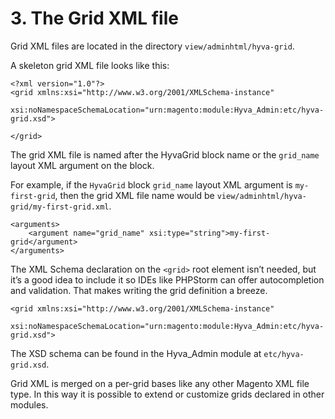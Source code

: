 # 3. The Grid XML file

Grid XML files are located in the directory `view/adminhtml/hyva-grid`.


A skeleton grid XML file looks like this:

```markup
<?xml version="1.0"?>
<grid xmlns:xsi="http://www.w3.org/2001/XMLSchema-instance"
      xsi:noNamespaceSchemaLocation="urn:magento:module:Hyva_Admin:etc/hyva-grid.xsd">

</grid>
```


The grid XML file is named after the HyvaGrid block name or the `grid_name` layout XML argument on the block.


For example, if the `HyvaGrid` block `grid_name` layout XML argument is `my-first-grid`, then the grid XML file name would be `view/adminhtml/hyva-grid/my-first-grid.xml`.


```markup
<arguments>
    <argument name="grid_name" xsi:type="string">my-first-grid</argument>
</arguments>
```


The XML Schema declaration on the `<grid>` root element isn’t needed, but it’s a good idea to include it so IDEs like PHPStorm can offer autocompletion and validation. That makes writing the grid definition a breeze.


```markup
<grid xmlns:xsi="http://www.w3.org/2001/XMLSchema-instance"
      xsi:noNamespaceSchemaLocation="urn:magento:module:Hyva_Admin:etc/hyva-grid.xsd">
```


The XSD schema can be found in the Hyva_Admin module at `etc/hyva-grid.xsd`.


Grid XML is merged on a per-grid bases like any other Magento XML file type. In this way it is possible to extend or customize grids declared in other modules.
